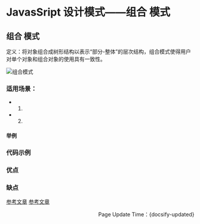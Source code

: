 # JavasSript 设计模式——组合 模式

## 组合 模式

定义：将对象组合成树形结构以表示“部分-整体”的层次结构，组合模式使得用户对单个对象和组合对象的使用具有一致性。

![组合模式](https://blog.bravetimes.cn/api/public/uploads/2021/12/20/1640015378300118.png)

### 适用场景：

- 1.
- 2.

#### 举例

### 代码示例

### 优点

### 缺点

[参考文章](https://hejialianghe.github.io/)
[参考文章](https://www.cnblogs.com/zhazhanitian/p/13573623.html)
<p align="right">Page Update Time：{docsify-updated}</p>
